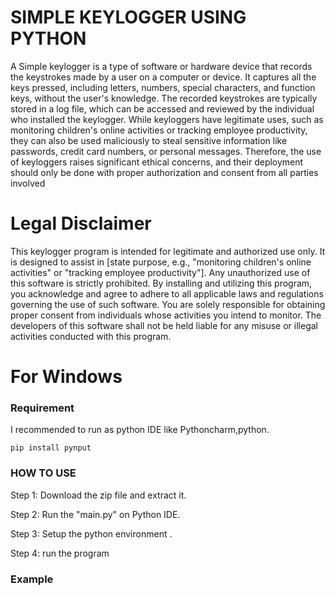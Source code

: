 # SIMPLE KEYLOGGER USING PYTHON

A Simple keylogger is a type of software or hardware device that records the keystrokes made by a user on a computer or device. It captures all the keys pressed, including letters, numbers, special characters, and function keys, without the user's knowledge. The recorded keystrokes are typically stored in a log file, which can be accessed and reviewed by the individual who installed the keylogger. While keyloggers have legitimate uses, such as monitoring children's online activities or tracking employee productivity, they can also be used maliciously to steal sensitive information like passwords, credit card numbers, or personal messages. Therefore, the use of keyloggers raises significant ethical concerns, and their deployment should only be done with proper authorization and consent from all parties involved

# Legal Disclaimer

This keylogger program is intended for legitimate and authorized use only. It is designed to assist in [state purpose, e.g., "monitoring children's online activities" or "tracking employee productivity"]. Any unauthorized use of this software is strictly prohibited. By installing and utilizing this program, you acknowledge and agree to adhere to all applicable laws and regulations governing the use of such software. You are solely responsible for obtaining proper consent from individuals whose activities you intend to monitor. The developers of this software shall not be held liable for any misuse or illegal activities conducted with this program.

# For Windows

### Requirement

I recommended to run as python IDE like Pythoncharm,python.

```pip install pynput```

### HOW TO USE

Step 1: Download the zip file and extract it.

Step 2: Run the "main.py" on Python IDE.

Step 3: Setup the python environment .

Step 4: run the program

### Example 




